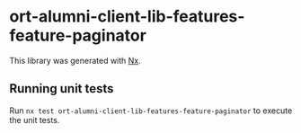 # ort-alumni-client-lib-features-feature-paginator

This library was generated with [Nx](https://nx.dev).

## Running unit tests

Run `nx test ort-alumni-client-lib-features-feature-paginator` to execute the unit tests.
